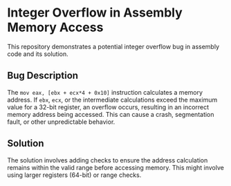 # Integer Overflow in Assembly Memory Access

This repository demonstrates a potential integer overflow bug in assembly code and its solution.

## Bug Description

The `mov eax, [ebx + ecx*4 + 0x10]` instruction calculates a memory address.  If `ebx`, `ecx`, or the intermediate calculations exceed the maximum value for a 32-bit register, an overflow occurs, resulting in an incorrect memory address being accessed.  This can cause a crash, segmentation fault, or other unpredictable behavior.

## Solution

The solution involves adding checks to ensure the address calculation remains within the valid range before accessing memory.  This might involve using larger registers (64-bit) or range checks.
